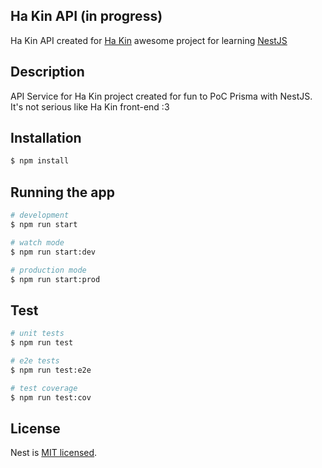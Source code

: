 ## Ha Kin API (in progress)
Ha Kin API created for [Ha Kin](https://github.com/MrBrown6210/Ha-Kin) awesome project for learning [NestJS](https://github.com/nestjs/nest)

## Description

API Service for Ha Kin project created for fun to PoC Prisma with NestJS. It's not serious like Ha Kin front-end :3

## Installation

```bash
$ npm install
```

## Running the app

```bash
# development
$ npm run start

# watch mode
$ npm run start:dev

# production mode
$ npm run start:prod
```

## Test

```bash
# unit tests
$ npm run test

# e2e tests
$ npm run test:e2e

# test coverage
$ npm run test:cov
```

## License

Nest is [MIT licensed](LICENSE).
